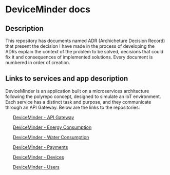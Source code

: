 # DeviceMinder docs

## Description
<p>
This repository has documents named ADR (Archicheture Decision Record) that present the decision I have made in the process of developing the 
ADRs explain the context of the problem to be solved, decisions that could fix it and consequences of implemented solutions.
Every document is numbered in order of creation.
</p>

## Links to services and app description

<p>
DeviceMinder is an application built on a microservices architecture following the polyrepo concept, designed to simulate an IoT environment. Each service has a distinct task and purpose, and they communicate through an API Gateway. Below are the links to the repositories:
</p>

<ul>

[DeviceMinder - API Gateway](https://github.com/mmackowsky/dm-api-gateway)

[DeviceMinder - Energy Consumption](https://github.com/mmackowsky/dm-energy-consumption)

[DeviceMinder - Water Consumption](https://github.com/mmackowsky/dm-water-consumption)

[DeviceMinder - Payments](https://github.com/mmackowsky/dm-payments)

[DeviceMinder - Devices](https://github.com/mmackowsky/dm-devices-service)

[DeviceMinder - Users](https://github.com/mmackowsky/dm-users-service)

</ul>